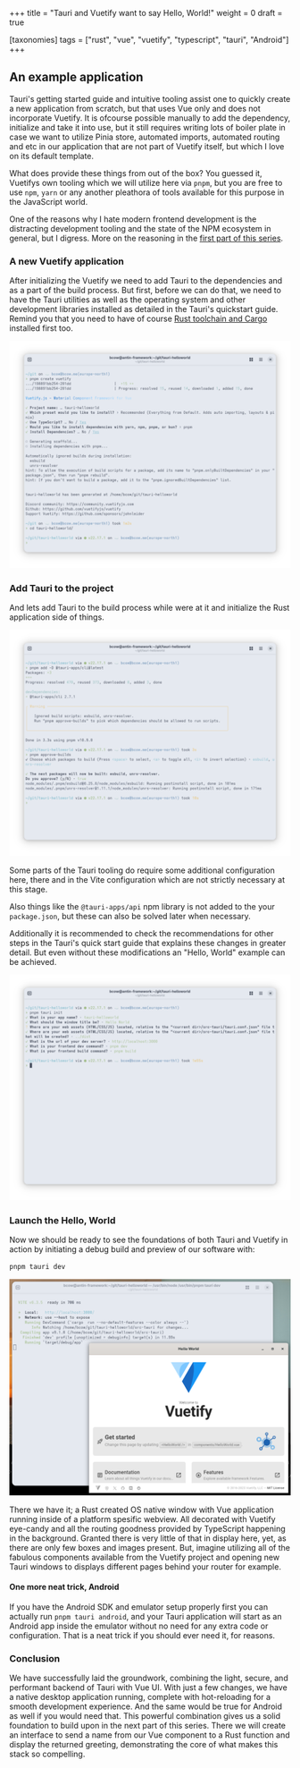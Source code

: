 +++
title = "Tauri and Vuetify want to say Hello, World!"
weight = 0
draft = true

[taxonomies]
tags = ["rust", "vue", "vuetify", "typescript", "tauri", "Android"]
+++

## An example application

Tauri's getting started guide and intuitive tooling assist one to quickly create a new application from scratch, but that uses Vue only and does not incorporate Vuetify. It is ofcourse possible manually to add the dependency, initialize and take it into use, but it still requires writing lots of boiler plate in case we want to utilize Pinia store, automated imports, automated routing and etc in our application that are not part of Vuetify itself, but which I love on its default template.

What does provide these things from out of the box? You guessed it, Vuetifys own tooling which we will utilize here via `pnpm`, but you are free to use `npm`, `yarn` or any another pleathora of tools available for this purpose in the JavaScript world.

One of the reasons why I hate modern frontend development is the distracting development tooling and the state of the NPM ecosystem in general, but I digress. More on the reasoning in the [first part of this series](@/posts/2025-08-10_tauri_and_vuetify.md).

### A new Vuetify application

After initializing the Vuetify we need to add Tauri to the dependencies and as a part of the build process. But first, before we can do that, we need to have the Tauri utilities as well as the operating system and other development libraries installed as detailed in the Tauri's quickstart guide. Remind you that you need to have of course [Rust toolchain and Cargo](https://rustup.rs/) installed first too.

![Init Vuetify](new_vuetify_from_template.png "Initialize Vuetify from template")

### Add Tauri to the project

And lets add Tauri to the build process while were at it and initialize the Rust application side of things.

![Add Tauri](add_tauri_dependency.png "Add Tauri dependencies to your Vuetify application")

Some parts of the Tauri tooling do require some additional configuration here, there and in the Vite configuration which are not strictly necessary at this stage.

Also things like the `@tauri-apps/api` npm library is not added to the your `package.json`, but these can also be solved later when necessary.

Additionally it is recommended to check the recommendations for other steps in the Tauri's quick start guide that explains these changes in greater detail. But even without these modifications an "Hello, World" example can be achieved.

![Initialize Tauri](initialize_tauri.png "Initialize Tauri Rust application as part of your Vuetify project")

### Launch the Hello, World

Now we should be ready to see the foundations of both Tauri and Vuetify in action by initiating a debug build and preview of our software with:

```sh
pnpm tauri dev
```

![Run app](build_and_start_helloworld.png "Run the Hello World application for the first time")

There we have it; a Rust created OS native window with Vue application running inside of a platform spesific webview. All decorated with Vuetify eye-candy and all the routing goodness provided by TypeScript happening in the background. Granted there is very little of that in display here, yet, as there are only few boxes and images present. But, imagine utilizing all of the fabulous components available from the Vuetify project and opening new Tauri windows to displays different pages behind your router for example.

#### One more neat trick, Android

If you have the Android SDK and emulator setup properly first you can actually run `pnpm tauri android`, and your Tauri application will start as an Android app inside the emulator without no need for any extra code or configuration. That is a neat trick if you should ever need it, for reasons.

### Conclusion

We have successfully laid the groundwork, combining the light, secure, and performant backend of Tauri with Vue UI. With just a few changes, we have a native desktop application running, complete with hot-reloading for a smooth development experience. And the same would be true for Android as well if you would need that. This powerful combination gives us a solid foundation to build upon in the next part of this series. There we will create an interface to send a name from our Vue component to a Rust function and display the returned greeting, demonstrating the core of what makes this stack so compelling.
